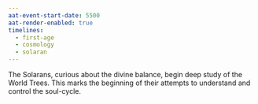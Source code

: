 ```yaml
---
aat-event-start-date: 5500
aat-render-enabled: true
timelines:
  - first-age
  - cosmology
  - solaran
---
```


The Solarans, curious about the divine balance, begin deep study of the World Trees. This marks the beginning of their attempts to understand and control the soul-cycle.

